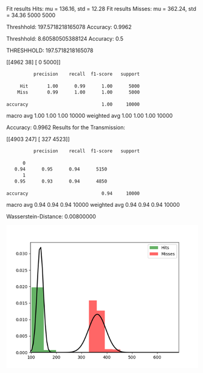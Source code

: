 Fit results Hits: mu = 136.16,  std = 12.28
Fit results Misses: mu = 362.24,  std = 34.36
5000
5000

Threshhold:  197.5718218165078 
Accuracy:  0.9962

Threshhold:  8.60580505388124 
Accuracy:  0.5


THRESHHOLD:  197.5718218165078

 [[4962   38]
 [   0 5000]] 

              precision    recall  f1-score   support

         Hit       1.00      0.99      1.00      5000
        Miss       0.99      1.00      1.00      5000

    accuracy                           1.00     10000
   macro avg       1.00      1.00      1.00     10000
weighted avg       1.00      1.00      1.00     10000

Accuracy:  0.9962
Results for the Transmission:

 [[4903  247]
 [ 327 4523]] 

              precision    recall  f1-score   support

          0
       0.94      0.95      0.94      5150
          1
       0.95      0.93      0.94      4850

    accuracy                           0.94     10000
   macro avg       0.94      0.94      0.94     10000
weighted avg       0.94      0.94      0.94     10000

Wasserstein-Distance: 0.00800000

![image](Figure_1.png)